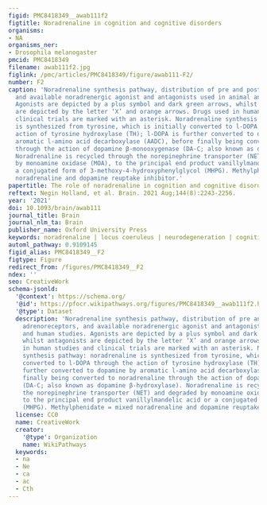 ```yaml
---
figid: PMC8418349__awab111f2
figtitle: Noradrenaline in cognition and cognitive disorders
organisms:
- NA
organisms_ner:
- Drosophila melanogaster
pmcid: PMC8418349
filename: awab111f2.jpg
figlink: /pmc/articles/PMC8418349/figure/awab111-F2/
number: F2
caption: 'Noradrenaline synthesis pathway, distribution of pre and postsynaptic adrenoreceptors,
  and available noradrenergic agonist and antagonists used in animal and human studies.
  Agonists are depicted by a plus symbol and dark green arrows, whilst antagonists
  are depicted by the letter ‘X’ and orange arrows. Drugs used in human studies and
  clinical trials are marked with an asterisk. Noradrenaline synthesis pathway: noradrenaline
  is synthesized from tyrosine, which is initially converted to l-DOPA through the
  action of tyrosine hydroxylase (TH); l-DOPA is further converted to dopamine by
  aromatic l-amino acid decarboxylase (AADC), before finally being converted to noradrenaline
  through the action of dopamine β-monooxygenase (DA-C; also known as dopamine β-hydroxylase).
  Noradrenaline is recycled through the norepinephrine transporter (NET) and degraded
  by monoamine oxidase (MOA), to the principal end product vanillylmandelic acid or
  a conjugated form of 3-methoxy-4-hydroxyphenylglycol (MHPG). Methylphenidate = mixed
  noradrenaline and dopamine reuptake inhibitor.'
papertitle: The role of noradrenaline in cognition and cognitive disorders.
reftext: Negin Holland, et al. Brain. 2021 Aug;144(8):2243-2256.
year: '2021'
doi: 10.1093/brain/awab111
journal_title: Brain
journal_nlm_ta: Brain
publisher_name: Oxford University Press
keywords: noradrenaline | locus coeruleus | neurodegeneration | cognition | dementia
automl_pathway: 0.9109145
figid_alias: PMC8418349__F2
figtype: Figure
redirect_from: /figures/PMC8418349__F2
ndex: ''
seo: CreativeWork
schema-jsonld:
  '@context': https://schema.org/
  '@id': https://pfocr.wikipathways.org/figures/PMC8418349__awab111f2.html
  '@type': Dataset
  description: 'Noradrenaline synthesis pathway, distribution of pre and postsynaptic
    adrenoreceptors, and available noradrenergic agonist and antagonists used in animal
    and human studies. Agonists are depicted by a plus symbol and dark green arrows,
    whilst antagonists are depicted by the letter ‘X’ and orange arrows. Drugs used
    in human studies and clinical trials are marked with an asterisk. Noradrenaline
    synthesis pathway: noradrenaline is synthesized from tyrosine, which is initially
    converted to l-DOPA through the action of tyrosine hydroxylase (TH); l-DOPA is
    further converted to dopamine by aromatic l-amino acid decarboxylase (AADC), before
    finally being converted to noradrenaline through the action of dopamine β-monooxygenase
    (DA-C; also known as dopamine β-hydroxylase). Noradrenaline is recycled through
    the norepinephrine transporter (NET) and degraded by monoamine oxidase (MOA),
    to the principal end product vanillylmandelic acid or a conjugated form of 3-methoxy-4-hydroxyphenylglycol
    (MHPG). Methylphenidate = mixed noradrenaline and dopamine reuptake inhibitor.'
  license: CC0
  name: CreativeWork
  creator:
    '@type': Organization
    name: WikiPathways
  keywords:
  - na
  - Ne
  - ca
  - ac
  - Cth
---
```

